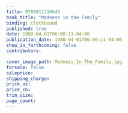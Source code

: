 ```yaml
---
title: 9780811210645
book_title: "Madness in the Family"
binding: clothbound
published: true
date: 1988-04-01T06:00:11-04:00
publication_date: 1988-04-01T06:00:11-04:00
show_in_forthcoming: false
contributors:

cover_image_path: Madness_In_The_Family.jpg
forsale: false
saleprice:
shipping_charge:
price_us:
price_cn:
trim_size:
page_count:
---
```


